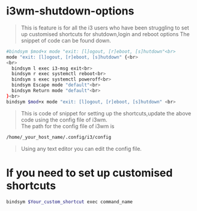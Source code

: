 
# i3wm-shutdown-options
> This is feature is for all the i3 users who have been struggling to set up customised shortcuts for shutdown,login and reboot options
The snippet of code can be found down.<br>
```bash
#bindsym $mod+x mode "exit: [l]ogout, [r]eboot, [s]hutdown"<br>
mode "exit: [l]ogout, [r]eboot, [s]hutdown" {<br>
<br>
  bindsym l exec i3-msg exit<br>
  bindsym r exec systemctl reboot<br>
  bindsym s exec systemctl poweroff<br>
  bindsym Escape mode "default"<br>
  bindsym Return mode "default"<br>
}<br>
bindsym $mod+x mode "exit: [l]ogout, [r]eboot, [s]hutdown" <br>

```




> This is code of snippet for setting up the shortcuts,update the above code using the config file of i3wm.<br>
> The path for the config file of i3wm is <br>

```bash
/home/_your_host_name/.config/i3/config  
```

> Using any text editor you can edit the config file. 
# If you need to set up customised shortcuts <br>

```bash
bindsym $Your_custom_shortcut exec command_name  
```

